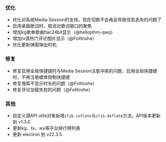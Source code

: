 ### 优化

- 优化对系统Media Session的支持，现在切歌不会再会导致信息丢失的问题了
- 启用桌面歌词时，取消对歌词窗口的聚焦
- 增加kg歌单歌曲flac24bit显示（@helloplhm-qwq）
- 增加tx源热门评论图片显示（@Folltoshe）
- 优化更新弹窗弹出时机

### 修复

- 修复启用全局快捷键时与Media Session注册冲突的问题，启用全局快捷键时，不再注册媒体控制快捷键
- 修复搜索不显示时长的问题（@Folltoshe）
- 修复评论加载失败的问题（@Folltoshe）

### 其他

- 自定义源API utils对象新增`zlib.inflate`与`zlib.deflate`方法，API版本更新到 v1.3.0
- 更新kg、tx、wy等平台排行榜列表
- 更新 electron 到 v22.3.5
